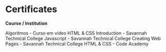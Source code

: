 # Certificates

**Course / Institution**

Algoritmos - Curso em video
HTML & CSS Introduction - Savannah Technical College
Javascript - Savannah Technical College
Creating Web Pages - Savannah Technical College
HTML & CSS - Code Academy
